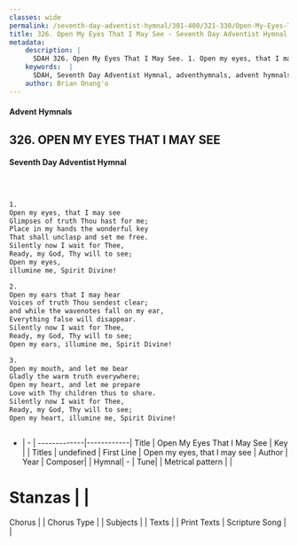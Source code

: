 ```yaml
---
classes: wide
permalink: /seventh-day-adventist-hymnal/301-400/321-330/Open-My-Eyes-That-I-May-See/
title: 326. Open My Eyes That I May See - Seventh Day Adventist Hymnal
metadata:
    description: |
      SDAH 326. Open My Eyes That I May See. 1. Open my eyes, that I may see Glimpses of truth Thou hast for me; Place in my hands the wonderful key That shall unclasp and set me free. Silently now I wait for Thee, Ready, my God, Thy will to see; Open my eyes, illumine me, Spirit Divine!
    keywords:  |
      SDAH, Seventh Day Adventist Hymnal, adventhymnals, advent hymnals, Open My Eyes That I May See, Open my eyes, that I may see 
    author: Brian Onang'o
---
```


#### Advent Hymnals
## 326. OPEN MY EYES THAT I MAY SEE
#### Seventh Day Adventist Hymnal

```txt



1.
Open my eyes, that I may see
Glimpses of truth Thou hast for me;
Place in my hands the wonderful key
That shall unclasp and set me free.
Silently now I wait for Thee,
Ready, my God, Thy will to see;
Open my eyes,
illumine me, Spirit Divine!

2.
Open my ears that I may hear
Voices of truth Thou sendest clear;
and while the wavenotes fall on my ear,
Everything false will disappear.
Silently now I wait for Thee,
Ready, my God, Thy will to see;
Open my ears, illumine me, Spirit Divine!

3.
Open my mouth, and let me bear
Gladly the warm truth everywhere;
Open my heart, and let me prepare
Love with Thy children thus to share.
Silently now I wait for Thee,
Ready, my God, Thy will to see;
Open my heart, illumine me, Spirit Divine!



```

- |   -  |
-------------|------------|
Title | Open My Eyes That I May See |
Key |  |
Titles | undefined |
First Line | Open my eyes, that I may see |
Author | 
Year | 
Composer|  |
Hymnal|  - |
Tune|  |
Metrical pattern | |
# Stanzas |  |
Chorus |  |
Chorus Type |  |
Subjects |  |
Texts |  |
Print Texts | 
Scripture Song |  |
  

